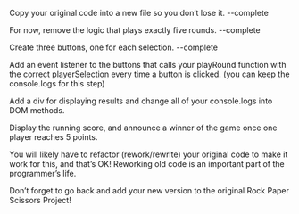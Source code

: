 Copy your original code into a new file so you don’t lose it. --complete

For now, remove the logic that plays exactly five rounds. --complete

Create three buttons, one for each selection. --complete

Add an event listener to the buttons that calls your playRound function with the correct playerSelection every time a button is clicked. (you can keep the console.logs for this step)

Add a div for displaying results and change all of your console.logs into DOM methods.

Display the running score, and announce a winner of the game once one player reaches 5 points.

You will likely have to refactor (rework/rewrite) your original code to make it work for this, and that’s OK! Reworking old code is an important part of the programmer’s life.

Don’t forget to go back and add your new version to the original Rock Paper Scissors Project!

